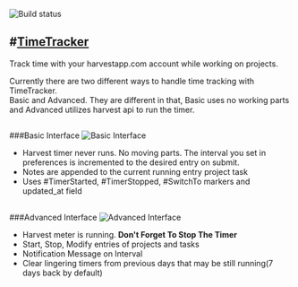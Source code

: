 ![Build status](https://secure.travis-ci.org/gxela/TimeTracker.png?branch=master)

#[TimeTracker](http://aurora.io/timetracker)
----

Track time with your harvestapp.com account while working on projects.
>
Currently there are two different ways to handle time tracking with TimeTracker.     
Basic and Advanced. They are different in that, Basic uses no working parts and Advanced utilizes harvest api to run the timer. 

##

###Basic Interface
![Basic Interface](https://raw.github.com/gxela/TimeTracker/85889dabfe521f46399e5e3642bad86ccf6fdf44/data/media/screenshot-timetracker-basic.png)

* Harvest timer never runs. No moving parts. The interval you set in preferences is incremented to the desired entry on submit.
* Notes are appended to the current running entry project task
* Uses #TimerStarted, #TimerStopped, #SwitchTo markers and updated_at field

##

###Advanced Interface
![Advanced Interface](https://raw.github.com/gxela/TimeTracker/f80cec38dc54ef342a7d64e7b6ffef0615a1b362/data/media/screenshot-timetracker-advanced.png)

* Harvest meter is running. **Don't Forget To Stop The Timer**
* Start, Stop, Modify entries of projects and tasks
* Notification Message on Interval
* Clear lingering timers from previous days that may be still running(7 days back by default)
